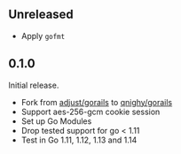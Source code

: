 ## Unreleased

- Apply `gofmt`

## 0.1.0

Initial release.

- Fork from [adjust/gorails](https://github.com/adjust/gorails) to [qnighy/gorails](https://github.com/qnighy/gorails)
- Support aes-256-gcm cookie session
- Set up Go Modules
- Drop tested support for go < 1.11
- Test in Go 1.11, 1.12, 1.13 and 1.14
